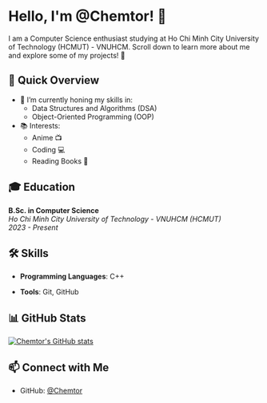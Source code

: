# Hello, I'm @Chemtor! 👋

I am a Computer Science enthusiast studying at Ho Chi Minh City University of Technology (HCMUT) - VNUHCM. Scroll down to learn more about me and explore some of my projects! 🌟

## 🚀 Quick Overview

- 🌱 I’m currently honing my skills in:
  - Data Structures and Algorithms (DSA)
  - Object-Oriented Programming (OOP)
- 📚 Interests:
  - Anime 📺
  - Coding 💻
  - Reading Books 📖

## 🎓 Education

**B.Sc. in Computer Science**  
*Ho Chi Minh City University of Technology - VNUHCM (HCMUT)*  
*2023 - Present*

## 🛠️ Skills

- **Programming Languages**: C++
<!-- - **Web Development**: HTML, CSS, JavaScript -->
- **Tools**: Git, GitHub

## 📊 GitHub Stats

[![Chemtor's GitHub stats](https://github-readme-stats.vercel.app/api?username=Chemtor&show_icons=true&theme=react&count_private=true&include_all_commits=true&hide_border=true&border_radius=10&bg_color=0D1117&text_color=FFFFFF&icon_color=58A6FF&title_color=58A6FF)](https://github.com/Chemtor)

## 📫 Connect with Me

- GitHub: [@Chemtor](https://github.com/Chemtor)







<!---
Chemtor/Chemtor is a ✨ special ✨ repository because its `README.md` (this file) appears on your GitHub profile.
You can click the Preview link to take a look at your changes.
--->
